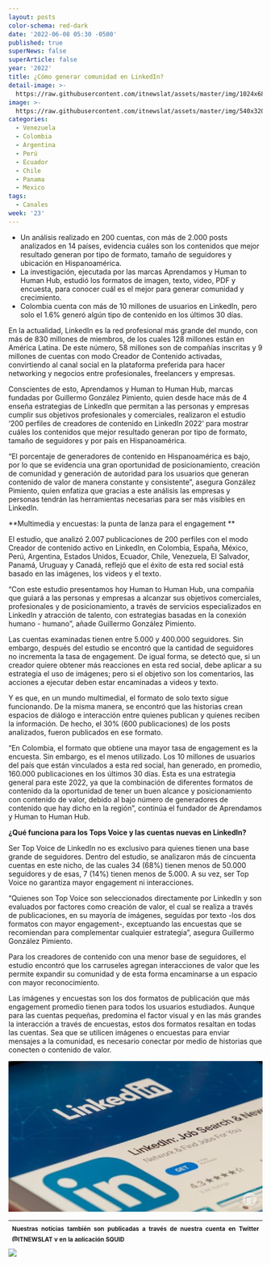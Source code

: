 ```yaml
---
layout: posts
color-schema: red-dark
date: '2022-06-08 05:30 -0500'
published: true
superNews: false
superArticle: false
year: '2022'
title: ¿Cómo generar comunidad en LinkedIn?
detail-image: >-
  https://raw.githubusercontent.com/itnewslat/assets/master/img/1024x680/linkedin-movil-g.jpg
image: >-
  https://raw.githubusercontent.com/itnewslat/assets/master/img/540x320/linkedin-movil-p.jpg
categories:
  - Venezuela
  - Colombia
  - Argentina
  - Perú
  - Ecuador
  - Chile
  - Panama
  - Mexico
tags:
  - Canales
week: '23'
---
```

- Un análisis realizado en 200 cuentas, con más de 2.000 posts analizados en 14 países, evidencia cuáles son los contenidos que mejor resultado generan por tipo de formato, tamaño de seguidores y ubicación en Hispanoamérica.
- La investigación, ejecutada por las marcas Aprendamos y Human to Human Hub, estudió los formatos de imagen, texto, video, PDF y encuesta, para conocer cuál es el mejor para generar comunidad y crecimiento.
- Colombia cuenta con más de 10 millones de usuarios en LinkedIn, pero solo el 1.6% generó algún tipo de contenido en los últimos 30 días.

En la actualidad, LinkedIn es la red profesional más grande del mundo, con más de 830 millones de miembros, de los cuales 128 millones están en América Latina. De este número, 58 millones son de compañías inscritas y 9 millones de cuentas con modo Creador de Contenido activadas, convirtiendo al canal social en la plataforma preferida para hacer networking y negocios entre profesionales, freelancers y empresas. 

Conscientes de esto, Aprendamos y Human to Human Hub, marcas fundadas por Guillermo González Pimiento, quien desde hace más de 4 enseña estrategias de LinkedIn que permitan a las personas y empresas cumplir sus objetivos profesionales y comerciales, realizaron el estudio ‘200 perfiles de creadores de contenido en LinkedIn 2022’ para mostrar cuáles los contenidos que mejor resultado generan por tipo de formato, tamaño de seguidores y por país en Hispanoamérica.

“El porcentaje de generadores de contenido en Hispanoamérica es bajo, por lo que se evidencia una gran oportunidad de posicionamiento, creación de comunidad y generación de autoridad para los usuarios que generan contenido de valor de manera constante y consistente”, asegura González Pimiento, quien enfatiza que gracias a este análisis las empresas y personas tendrán las herramientas necesarias para ser más visibles en LinkedIn.

**Multimedia y encuestas: la punta de lanza para el engagement **

El estudio, que analizó 2.007 publicaciones de 200 perfiles con el modo Creador de contenido activo en LinkedIn, en Colombia, España, México, Perú, Argentina, Estados Unidos, Ecuador, Chile, Venezuela, El Salvador, Panamá, Uruguay y Canadá, reflejó que el éxito de esta red social está basado en las imágenes, los videos y el texto.

“Con este estudio presentamos hoy Human to Human Hub, una compañía que guiará a las personas y empresas a alcanzar sus objetivos comerciales, profesionales y de posicionamiento, a través de servicios especializados en LinkedIn y atracción de talento, con estrategias basadas en la conexión humano - humano”, añade Guillermo González Pimiento.

Las cuentas examinadas tienen entre 5.000 y 400.000 seguidores. Sin embargo, después del estudio se encontró que la cantidad de seguidores no incrementa la tasa de engagement. De igual forma, se detectó que, si un creador quiere obtener más reacciones en esta red social, debe aplicar a su estrategia el uso de imágenes; pero si el objetivo son los comentarios, las acciones a ejecutar deben estar encaminadas a videos y texto.

Y es que, en un mundo multimedial, el formato de solo texto sigue funcionando. De la misma manera, se encontró que las historias crean espacios de diálogo e interacción entre quienes publican y quienes reciben la información. De hecho, el 30% (600 publicaciones) de los posts analizados, fueron publicados en ese formato.

“En Colombia, el formato que obtiene una mayor tasa de engagement es la encuesta. Sin embargo, es el menos utilizado. Los 10 millones de usuarios del país que están vinculados a esta red social, han generado, en promedio, 160.000 publicaciones en los últimos 30 días. Esta es una estrategia general para este 2022, ya que la combinación de diferentes formatos de contenido da la oportunidad de tener un buen alcance y posicionamiento con contenido de valor, debido al bajo número de generadores de contenido que hay dicho en la región”, continúa el fundador de Aprendamos y Human to Human Hub.

**¿Qué funciona para los Tops Voice y las cuentas nuevas en LinkedIn?**

Ser Top Voice de LinkedIn no es exclusivo para quienes tienen una base grande de seguidores. Dentro del estudio, se analizaron más de cincuenta cuentas en este nicho, de las cuales 34 (68%) tienen menos de 50.000 seguidores y de esas, 7 (14%) tienen menos de 5.000. A su vez, ser Top Voice no garantiza mayor engagement ni interacciones.

“Quienes son Top Voice son seleccionados directamente por LinkedIn y son evaluados por factores como creación de valor, el cual se realiza a través de publicaciones, en su mayoría de imágenes, seguidas por texto -los dos formatos con mayor engagement-, exceptuando las encuestas que se recomiendan para complementar cualquier estrategia”, asegura Guillermo González Pimiento.

Para los creadores de contenido con una menor base de seguidores, el estudio encontró que los carruseles agregan interacciones de valor que les permite expandir su comunidad y de esta forma encaminarse a un espacio con mayor reconocimiento.

Las imágenes y encuestas son los dos formatos de publicación que más engagement promedio tienen para todos los usuarios estudiados. Aunque para las cuentas pequeñas, predomina el factor visual y en las más grandes la interacción a través de encuestas, estos dos formatos resaltan en todas las cuentas. Sea que se utilicen imágenes o encuestas para enviar mensajes a la comunidad, es necesario conectar por medio de historias que conecten o contenido de valor.

![](https://raw.githubusercontent.com/itnewslat/assets/master/img/540x320/linkedin-movil-p.jpg)

<table style="height: 42px;" width="569">
<tbody>
<tr>
<td style="text-align: justify;"><sub><strong>Nuestras noticias también son publicadas a través de nuestra cuenta en Twitter <a href="https://twitter.com/itnewslat?lang=es">@ITNEWSLAT</a> y en la aplicación <a href="https://squidapp.co/en/">SQUID</a></strong></sub></td>
</tr>
</tbody>
</table>

<img src="https://tracker.metricool.com/c3po.jpg?hash=56f88a41e39ab42c063cc51676587a04"/>